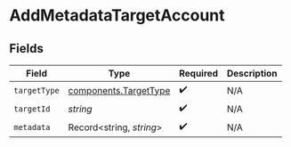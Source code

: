 # AddMetadataTargetAccount


## Fields

| Field                                                          | Type                                                           | Required                                                       | Description                                                    |
| -------------------------------------------------------------- | -------------------------------------------------------------- | -------------------------------------------------------------- | -------------------------------------------------------------- |
| `targetType`                                                   | [components.TargetType](../../models/components/targettype.md) | :heavy_check_mark:                                             | N/A                                                            |
| `targetId`                                                     | *string*                                                       | :heavy_check_mark:                                             | N/A                                                            |
| `metadata`                                                     | Record<string, *string*>                                       | :heavy_check_mark:                                             | N/A                                                            |